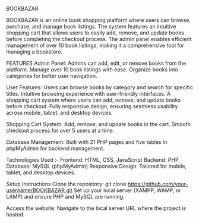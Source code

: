 BOOKBAZAR

BOOKBAZAR is an online book shopping platform where users can browse, purchase, 
and manage book listings. The system features an intuitive shopping cart that allows users to easily add, 
remove, and update books before completing the checkout process. The admin panel enables efficient management
of over 10 book listings, making it a comprehensive tool for managing a bookstore.

FEATURES
Admin Panel:
  Admins can add, edit, or remove books from the platform.
  Manage over 10 book listings with ease.
  Organize books into categories for better user navigation.
  
User Features:
  Users can browse books by category and search for specific titles.
  Intuitive browsing experience with user-friendly interfaces.
  A shopping cart system where users can add, remove, and update books before checkout.
  Fully responsive design, ensuring seamless usability across mobile, tablet, and desktop devices.
  
Shopping Cart System:
  Add, remove, and update books in the cart.
  Smooth checkout process for over 5 users at a time.
  
Database Management:
  Built with 21 PHP pages and five tables in phpMyAdmin for backend management.
  
Technologies Used :- 
  Frontend: HTML, CSS, JavaScript
  Backend: PHP
  Database: MySQL (phpMyAdmin)
  Responsive Design: Tailored for mobile, tablet, and desktop devices.
  
Setup Instructions
  Clone the repository:
  git clone https://github.com/your-username/BOOKBAZAR.git
  Set up your local server (XAMPP, WAMP, or LAMP) and ensure PHP and MySQL are running.

Access the website:
  Navigate to the local server URL where the project is hosted.

